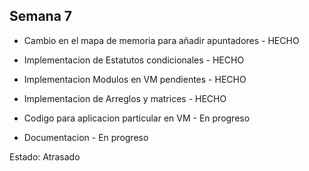 ## Semana 7

- Cambio en el mapa de memoria para añadir apuntadores - HECHO

- Implementacion de Estatutos condicionales - HECHO

- Implementacion Modulos en VM pendientes - HECHO

- Implementacion de Arreglos y matrices - HECHO

- Codigo para aplicacion particular en VM - En progreso

- Documentacion - En progreso

Estado: Atrasado